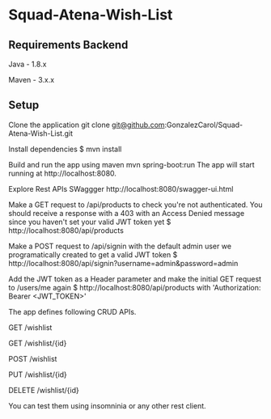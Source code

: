 # Squad-Atena-Wish-List

## Requirements Backend
Java - 1.8.x

Maven - 3.x.x

## Setup

Clone the application
git clone git@github.com:GonzalezCarol/Squad-Atena-Wish-List.git

Install dependencies
$ mvn install

Build and run the app using maven
mvn spring-boot:run The app will start running at http://localhost:8080.

Explore Rest APIs SWaggger http://localhost:8080/swagger-ui.html

Make a GET request to /api/products to check you're not authenticated. You should receive a response with a 403 with an Access Denied message since you haven't set your valid JWT token yet
$ http://localhost:8080/api/products

Make a POST request to /api/signin with the default admin user we programatically created to get a valid JWT token
$ http://localhost:8080/api/signin?username=admin&password=admin

Add the JWT token as a Header parameter and make the initial GET request to /users/me again
$ http://localhost:8080/api/products  with 'Authorization: Bearer <JWT_TOKEN>'

The app defines following CRUD APIs.

GET /wishlist

GET /wishlist/{id}

POST /wishlist

PUT /wishlist/{id}

DELETE /wishlist/{id}


You can test them using insomninia or any other rest client.
